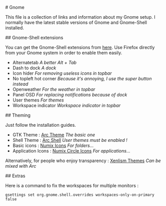 # Gnome

This file is a collection of links and information about my Gnome setup.
I normally have the latest stable versions of Gnome and Gnome-Shell installed.

## Gnome-Shell extensions

You can get the Gnome-Shell extensions from [here](https://extensions.gnome.org/).
Use Firefox directly from your Gnome system in order to enable them easily.

* Alternatetab *A better Alt + Tab*
* Dash to dock *A dock*
* Icon hider *For removing useless icons in topbar*
* No topleft hot corner *Because it's annoying, I use the super button instead*
* Openweather *For the weather in topbar*
* Panel OSD *For replacing notifications because of dock*
* User themes *For themes*
* Workspace indicator *Workspace indicator in topbar*

## Theming

Just follow the installation guides.

* GTK Theme : [Arc Theme](https://github.com/horst3180/arc-theme) *The basic one*
* Shell Theme : [Arc Shell](https://github.com/horst3180/arc-theme) *User themes must be enabled !*
* Basic icons : [Numix Icons](https://github.com/numixproject/numix-icon-theme) *For folders...* 
* Application Icons : [Numix Circle Icons](https://github.com/numixproject/numix-icon-theme-circle) *For applications...*

Alternatively, for people who enjoy transparency : [Xenlism Themes](http://xenlism.github.io/minimalism/) *Can be mixed with Arc*

## Extras

Here is a command to fix the workspaces for multiple monitors :

```
gsettings set org.gnome.shell.overrides workspaces-only-on-primary false
```
